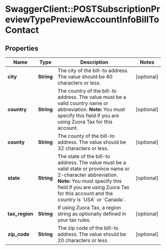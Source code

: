 # SwaggerClient::POSTSubscriptionPreviewTypePreviewAccountInfoBillToContact

## Properties
Name | Type | Description | Notes
------------ | ------------- | ------------- | -------------
**city** | **String** | The city of the bill-to address. The value should be 40 characters or less.  | [optional] 
**country** | **String** | The country of the bill-to address. The value must be a valid country name or abbreviation.  **Note:** You must specify this field if you are using Zuora Tax for this account.  | [optional] 
**county** | **String** | The county of the bill-to address. The value should be 32 characters or less.  | [optional] 
**state** | **String** | The state of the bill-to address. The value must be a valid state or province name or 2-character abbreviation.  **Note:** You must specify this field if you are using Zuora Tax for this account and the country is &#x60;USA&#x60; or &#x60;Canada&#x60;.  | [optional] 
**tax_region** | **String** | If using Zuora Tax, a region string as optionally defined in your tax rules.  | [optional] 
**zip_code** | **String** | The zip code of the bill-to address. The value should be 20 characters or less.  | [optional] 


